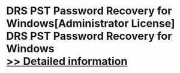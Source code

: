 # DRS PST Password Recovery for Windows[Administrator License]<br />DRS PST Password Recovery for Windows<br />[>> Detailed information](https://secure.shareit.com/shareit/product.html?productid=301004258&affiliateid=200057808)